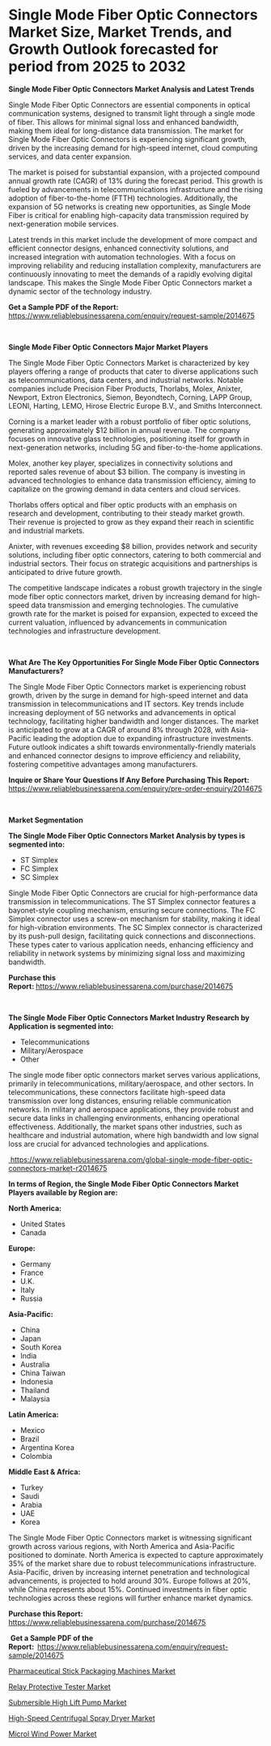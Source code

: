 <p><h1>Single Mode Fiber Optic Connectors Market Size, Market Trends, and Growth Outlook forecasted for period from 2025 to 2032</h1></p><p><strong>Single Mode Fiber Optic Connectors Market Analysis and Latest Trends</strong></p>
<p><p>Single Mode Fiber Optic Connectors are essential components in optical communication systems, designed to transmit light through a single mode of fiber. This allows for minimal signal loss and enhanced bandwidth, making them ideal for long-distance data transmission. The market for Single Mode Fiber Optic Connectors is experiencing significant growth, driven by the increasing demand for high-speed internet, cloud computing services, and data center expansion.</p><p>The market is poised for substantial expansion, with a projected compound annual growth rate (CAGR) of 13% during the forecast period. This growth is fueled by advancements in telecommunications infrastructure and the rising adoption of fiber-to-the-home (FTTH) technologies. Additionally, the expansion of 5G networks is creating new opportunities, as Single Mode Fiber is critical for enabling high-capacity data transmission required by next-generation mobile services.</p><p>Latest trends in this market include the development of more compact and efficient connector designs, enhanced connectivity solutions, and increased integration with automation technologies. With a focus on improving reliability and reducing installation complexity, manufacturers are continuously innovating to meet the demands of a rapidly evolving digital landscape. This makes the Single Mode Fiber Optic Connectors market a dynamic sector of the technology industry.</p></p>
<p><strong>Get a Sample PDF of the Report:&nbsp;</strong> <a href="https://www.reliablebusinessarena.com/enquiry/request-sample/2014675?utm_campaign=2133&utm_medium=2&utm_source=Github&utm_content=ia&utm_term=28022025&utm_id=single-mode-fiber-optic-connectors">https://www.reliablebusinessarena.com/enquiry/request-sample/2014675</a></p>
<p>&nbsp;</p>
<p><strong>Single Mode Fiber Optic Connectors Major Market Players</strong></p>
<p><p>The Single Mode Fiber Optic Connectors Market is characterized by key players offering a range of products that cater to diverse applications such as telecommunications, data centers, and industrial networks. Notable companies include Precision Fiber Products, Thorlabs, Molex, Anixter, Newport, Extron Electronics, Siemon, Beyondtech, Corning, LAPP Group, LEONI, Harting, LEMO, Hirose Electric Europe B.V., and Smiths Interconnect.</p><p>Corning is a market leader with a robust portfolio of fiber optic solutions, generating approximately $12 billion in annual revenue. The company focuses on innovative glass technologies, positioning itself for growth in next-generation networks, including 5G and fiber-to-the-home applications.</p><p>Molex, another key player, specializes in connectivity solutions and reported sales revenue of about $3 billion. The company is investing in advanced technologies to enhance data transmission efficiency, aiming to capitalize on the growing demand in data centers and cloud services.</p><p>Thorlabs offers optical and fiber optic products with an emphasis on research and development, contributing to their steady market growth. Their revenue is projected to grow as they expand their reach in scientific and industrial markets.</p><p>Anixter, with revenues exceeding $8 billion, provides network and security solutions, including fiber optic connectors, catering to both commercial and industrial sectors. Their focus on strategic acquisitions and partnerships is anticipated to drive future growth.</p><p>The competitive landscape indicates a robust growth trajectory in the single mode fiber optic connectors market, driven by increasing demand for high-speed data transmission and emerging technologies. The cumulative growth rate for the market is poised for expansion, expected to exceed the current valuation, influenced by advancements in communication technologies and infrastructure development.</p></p>
<p>&nbsp;</p>
<p><strong>What Are The Key Opportunities For Single Mode Fiber Optic Connectors Manufacturers?</strong></p>
<p><p>The Single Mode Fiber Optic Connectors market is experiencing robust growth, driven by the surge in demand for high-speed internet and data transmission in telecommunications and IT sectors. Key trends include increasing deployment of 5G networks and advancements in optical technology, facilitating higher bandwidth and longer distances. The market is anticipated to grow at a CAGR of around 8% through 2028, with Asia-Pacific leading the adoption due to expanding infrastructure investments. Future outlook indicates a shift towards environmentally-friendly materials and enhanced connector designs to improve efficiency and reliability, fostering competitive advantages among manufacturers.</p></p>
<p><strong>Inquire or Share Your Questions If Any Before Purchasing This Report:</strong> <a href="https://www.reliablebusinessarena.com/enquiry/pre-order-enquiry/2014675?utm_campaign=2133&utm_medium=2&utm_source=Github&utm_content=ia&utm_term=28022025&utm_id=single-mode-fiber-optic-connectors">https://www.reliablebusinessarena.com/enquiry/pre-order-enquiry/2014675</a></p>
<p>&nbsp;</p>
<p><strong>Market Segmentation</strong></p>
<p><strong>The Single Mode Fiber Optic Connectors Market Analysis by types is segmented into:</strong></p>
<p><ul><li>ST Simplex</li><li>FC Simplex</li><li>SC Simplex</li></ul></p>
<p><p>Single Mode Fiber Optic Connectors are crucial for high-performance data transmission in telecommunications. The ST Simplex connector features a bayonet-style coupling mechanism, ensuring secure connections. The FC Simplex connector uses a screw-on mechanism for stability, making it ideal for high-vibration environments. The SC Simplex connector is characterized by its push-pull design, facilitating quick connections and disconnections. These types cater to various application needs, enhancing efficiency and reliability in network systems by minimizing signal loss and maximizing bandwidth.</p></p>
<p><strong>Purchase this Report:&nbsp;</strong><a href="https://www.reliablebusinessarena.com/purchase/2014675?utm_campaign=2133&utm_medium=2&utm_source=Github&utm_content=ia&utm_term=28022025&utm_id=single-mode-fiber-optic-connectors">https://www.reliablebusinessarena.com/purchase/2014675</a></p>
<p>&nbsp;</p>
<p><strong>The Single Mode Fiber Optic Connectors Market Industry Research by Application is segmented into:</strong></p>
<p><ul><li>Telecommunications</li><li>Military/Aerospace</li><li>Other</li></ul></p>
<p><p>The single mode fiber optic connectors market serves various applications, primarily in telecommunications, military/aerospace, and other sectors. In telecommunications, these connectors facilitate high-speed data transmission over long distances, ensuring reliable communication networks. In military and aerospace applications, they provide robust and secure data links in challenging environments, enhancing operational effectiveness. Additionally, the market spans other industries, such as healthcare and industrial automation, where high bandwidth and low signal loss are crucial for advanced technologies and applications.</p></p>
<p><a href="https://www.reliablebusinessarena.com/global-single-mode-fiber-optic-connectors-market-r2014675?utm_campaign=2133&utm_medium=2&utm_source=Github&utm_content=ia&utm_term=28022025&utm_id=single-mode-fiber-optic-connectors">&nbsp;https://www.reliablebusinessarena.com/global-single-mode-fiber-optic-connectors-market-r2014675</a></p>
<p><strong>In terms of Region, the Single Mode Fiber Optic Connectors Market Players available by Region are:</strong></p>
<p>
    <p> <strong> North America: </strong>
        <ul>
            <li>United States</li>
            <li>Canada</li>
        </ul>
        </p> 
    <p> <strong> Europe: </strong>
        <ul>
            <li>Germany</li>
            <li>France</li>
            <li>U.K.</li>
            <li>Italy</li>
            <li>Russia</li>
        </ul>
        </p> 
    <p> <strong> Asia-Pacific: </strong>
        <ul>
            <li>China</li>
            <li>Japan</li>
            <li>South Korea</li>
            <li>India</li>
            <li>Australia</li>
            <li>China Taiwan</li>
            <li>Indonesia</li>
            <li>Thailand</li>
            <li>Malaysia</li>
        </ul>
        </p> 
    <p> <strong> Latin America: </strong>
        <ul>
            <li>Mexico</li>
            <li>Brazil</li>
            <li>Argentina Korea</li>
            <li>Colombia</li>
        </ul>
        </p> 
    <p> <strong> Middle East & Africa: </strong>
        <ul>
            <li>Turkey</li>
            <li>Saudi</li>
            <li>Arabia</li>
            <li>UAE</li>
            <li>Korea</li>
        </ul>
    </p>
    </p>
<p><p>The Single Mode Fiber Optic Connectors market is witnessing significant growth across various regions, with North America and Asia-Pacific positioned to dominate. North America is expected to capture approximately 35% of the market share due to robust telecommunications infrastructure. Asia-Pacific, driven by increasing internet penetration and technological advancements, is projected to hold around 30%. Europe follows at 20%, while China represents about 15%. Continued investments in fiber optic technologies across these regions will further enhance market dynamics.</p></p>
<p><strong>Purchase this Report: </strong><a href="https://www.reliablebusinessarena.com/purchase/2014675?utm_campaign=2133&utm_medium=2&utm_source=Github&utm_content=ia&utm_term=28022025&utm_id=single-mode-fiber-optic-connectors">https://www.reliablebusinessarena.com/purchase/2014675</a></p>
<p>&nbsp;<strong>Get a Sample PDF of the Report:&nbsp;&nbsp;</strong><a href="https://www.reliablebusinessarena.com/enquiry/request-sample/2014675?utm_campaign=2133&utm_medium=2&utm_source=Github&utm_content=ia&utm_term=28022025&utm_id=single-mode-fiber-optic-connectors">https://www.reliablebusinessarena.com/enquiry/request-sample/2014675</a></p>
<p><strong></strong></p>
<p><p><a href="https://github.com/ahamdyzabira4/Market-Research-Report-List-1/blob/main/pharmaceutical-stick-packaging-machines-market.md?utm_campaign=2133&utm_medium=2&utm_source=Github&utm_content=ia&utm_term=28022025&utm_id=single-mode-fiber-optic-connectors">Pharmaceutical Stick Packaging Machines Market</a></p><p><a href="https://github.com/tanekacalderon743/Market-Research-Report-List-1/blob/main/relay-protective-tester-market.md?utm_campaign=2133&utm_medium=2&utm_source=Github&utm_content=ia&utm_term=28022025&utm_id=single-mode-fiber-optic-connectors">Relay Protective Tester Market</a></p><p><a href="https://github.com/saroarmaicky/Market-Research-Report-List-1/blob/main/submersible-high-lift-pump-market.md?utm_campaign=2133&utm_medium=2&utm_source=Github&utm_content=ia&utm_term=28022025&utm_id=single-mode-fiber-optic-connectors">Submersible High Lift Pump Market</a></p><p><a href="https://github.com/saoutiguarro/Market-Research-Report-List-1/blob/main/high-speed-centrifugal-spray-dryer-market.md?utm_campaign=2133&utm_medium=2&utm_source=Github&utm_content=ia&utm_term=28022025&utm_id=single-mode-fiber-optic-connectors">High-Speed Centrifugal Spray Dryer Market</a></p><p><a href="https://github.com/klaassenmackenzie6/Market-Research-Report-List-1/blob/main/microl-wind-power-market.md?utm_campaign=2133&utm_medium=2&utm_source=Github&utm_content=ia&utm_term=28022025&utm_id=single-mode-fiber-optic-connectors">Microl Wind Power Market</a></p></p>